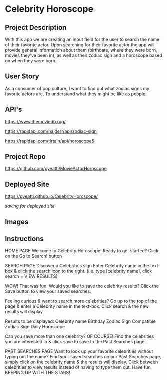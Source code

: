 # Celebrity Horoscope

## Project Description

With this app we are creating an input field for the user to search the name of their favorite actor. Upon searching for their favorite actor the app will provide general information about them (birthdate, where they were born, movies they've been in), as well as their zodiac sign and a horoscope based on when they were born.

## User Story

As a consumer of pop culture,
I want to find out what zodiac signs my favorite actors are,
To understand what they might be like as people.

## API's

https://www.themoviedb.org/

https://rapidapi.com/hajderr/api/zodiac-sign

https://rapidapi.com/tirtain/api/horoscope5

## Project Repo

https://github.com/pyeatti/MovieActorHoroscope

## Deployed Site

https://pyeatti.github.io/CelebrityHoroscope/

_saving for deployed site_

## Images



## Instructions

HOME PAGE
Welcome to Celebrity Horoscope!
Ready to get started? Click on the Go to Search! button 

SEARCH PAGE
Discover a Celebrity's sign
Enter Celebrity name in the text-box & click the search icon to the right.
(i.e. type [celebrity name], click search = VIEW RESULTS)

WOW! That was fun. Would you like to save the celebrity results?
Click the Save button to view your saved searches.

Feeling curious & want to search more celebrities?
Go up to the top of the page & enter a Celebrity name in the text-box.
Click search & the new results will display.

Results to be displayed:
Celebrity name
Birthday
Zodiac Sign
Compatible Zodiac Sign
Daily Horoscope

Can you save more than one celebrity? OF COURSE! 
Find the celebrities you are interested in & click save to save to the Past Searches page

PAST SEARCHES PAGE
Want to look up your favorite celebrities without typing out the name? 
Find your saved searches on our Past Searches page, simply click on the celebrity name & the results will display.
Click between celebrities to view results instead of having to type them out. Have fun KEEPING UP WITH THE STARS!
